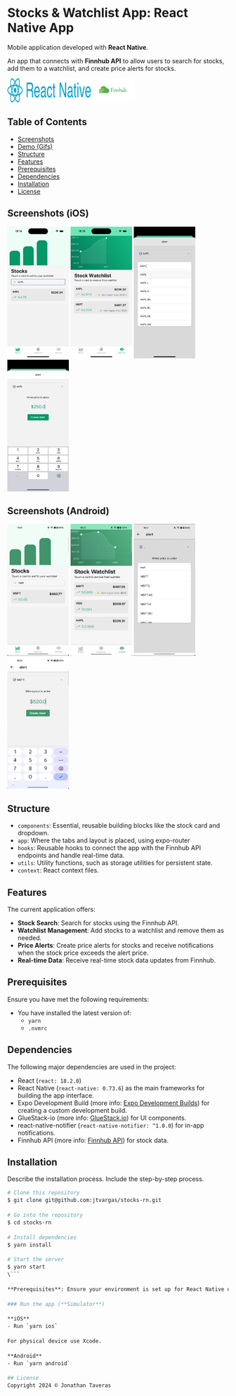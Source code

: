 # Stocks & Watchlist App: React Native App

Mobile application developed with **React Native**.

An app that connects with **Finnhub API** to allow users to search for stocks, add them to a watchlist, and create price alerts for stocks.

<img src="./assets/preview/reactnativelogo.png"  width="190" height="55"><img src="./assets/preview/finnhub.png"  width="100" height="55">

## Table of Contents
- [Screenshots](#screenshots)
- [Demo (Gifs)](#demo-gifs)
- [Structure](#structure)
- [Features](#features)
- [Prerequisites](#prerequisites)
- [Dependencies](#dependencies)
- [Installation](#installation)
- [License](#license)

## Screenshots (iOS)

<img src="./assets/preview/ios-search-stock.png"  width="140" height="300">&nbsp;<img src="./assets/preview/ios-watchlist-realtime.png"  width="140" height="300">&nbsp;<img src="./assets/preview/ios-create-alert-search.png"  width="140" height="300">&nbsp;<img src="./assets/preview/ios-create-alert.png"  width="140" height="300">&nbsp;

## Screenshots (Android)

<img src="./assets/preview/android-search-stock.png"  width="140" height="300">&nbsp;<img src="./assets/preview/android-stock-watchlist.png"  width="140" height="300">&nbsp;<img src="./assets/preview/android-create-alert-search.png"  width="140" height="300">&nbsp;<img src="./assets/preview/android-create-alert.png"  width="140" height="300">&nbsp;


## Structure

- `components`: Essential, reusable building blocks like the stock card and dropdown.
- `app`: Where the tabs and layout is placed, using expo-router
- `hooks`: Reusable hooks to connect the app with the Finnhub API endpoints and handle real-time data.
- `utils`: Utility functions, such as storage utilities for persistent state.
- `context`: React context files.


## Features
The current application offers:

- **Stock Search**: Search for stocks using the Finnhub API.
- **Watchlist Management**: Add stocks to a watchlist and remove them as needed.
- **Price Alerts**: Create price alerts for stocks and receive notifications when the stock price exceeds the alert price.
- **Real-time Data**: Receive real-time stock data updates from Finnhub.

## Prerequisites
Ensure you have met the following requirements:

* You have installed the latest version of:
  * `yarn`
  * `.nvmrc`

## Dependencies
The following major dependencies are used in the project:

- React (`react: 18.2.0`) 
- React Native (`react-native: 0.73.6`) as the main frameworks for building the app interface.
- Expo Development Build (more info: [Expo Development Builds](https://docs.expo.dev/develop/development-builds/create-a-build/)) for creating a custom development build.
- GlueStack-io (more info: [GlueStack.io](https://gluestack.io/)) for UI components.
- react-native-notifier (`react-native-notifier: ^1.0.0`) for in-app notifications.
- Finnhub API (more info: [Finnhub API](https://finnhub.io/)) for stock data.

## Installation
Describe the installation process. Include the step-by-step process.

```bash
# Clone this repository
$ git clone git@github.com:jtvargas/stocks-rn.git

# Go into the repository
$ cd stocks-rn

# Install dependencies
$ yarn install

# Start the server
$ yarn start
\```

**Prerequisites**: Ensure your environment is set up for React Native development. Follow the Expo documentation for setting up development builds.

### Run the app (**Simulator**)

**iOS**
- Run `yarn ios`

For physical device use Xcode.

**Android**
- Run `yarn android`

## License
Copyright 2024 © Jonathan Taveras
